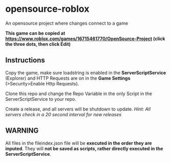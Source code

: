 # opensource-roblox
An opensource project where changes connect to a game

**This game can be copied at <https://www.roblox.com/games/16715461770/OpenSource-Project> (click the three dots, then click Edit)**

## Instructions
Copy the game, make sure loadstring is enabled in the **ServerScriptService** (Explorer) and HTTP Requests are on in the **Game Settings** (>Security>Enable Http Requests).

Clone this repo and change the Repo Variable in the only Script in the ServerScriptService to your repo.

Create a release, and all servers will be shutdown to update. *Hint: All servers check in a 20 second interval for new releases*

## WARNING
All files in the fileindex.json file will be **executed in the order they are inputed**. They will **not be saved as scripts, rather directly executed in the ServerScriptService**.

